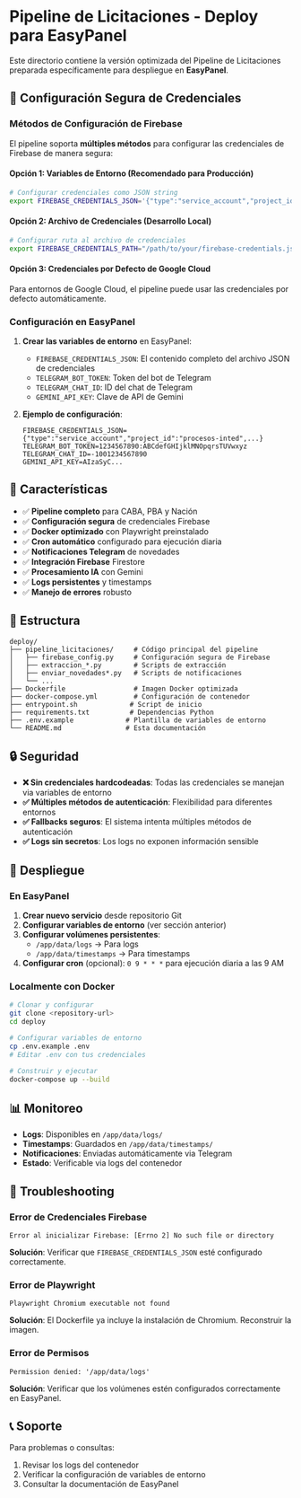 # Pipeline de Licitaciones - Deploy para EasyPanel

Este directorio contiene la versión optimizada del Pipeline de Licitaciones preparada específicamente para despliegue en **EasyPanel**.

## 🔧 Configuración Segura de Credenciales

### Métodos de Configuración de Firebase

El pipeline soporta **múltiples métodos** para configurar las credenciales de Firebase de manera segura:

#### Opción 1: Variables de Entorno (Recomendado para Producción)

```bash
# Configurar credenciales como JSON string
export FIREBASE_CREDENTIALS_JSON='{"type":"service_account","project_id":"your-project-id",...}'
```

#### Opción 2: Archivo de Credenciales (Desarrollo Local)

```bash
# Configurar ruta al archivo de credenciales
export FIREBASE_CREDENTIALS_PATH="/path/to/your/firebase-credentials.json"
```

#### Opción 3: Credenciales por Defecto de Google Cloud

Para entornos de Google Cloud, el pipeline puede usar las credenciales por defecto automáticamente.

### Configuración en EasyPanel

1. **Crear las variables de entorno** en EasyPanel:
   - `FIREBASE_CREDENTIALS_JSON`: El contenido completo del archivo JSON de credenciales
   - `TELEGRAM_BOT_TOKEN`: Token del bot de Telegram
   - `TELEGRAM_CHAT_ID`: ID del chat de Telegram
   - `GEMINI_API_KEY`: Clave de API de Gemini

2. **Ejemplo de configuración**:
   ```
   FIREBASE_CREDENTIALS_JSON={"type":"service_account","project_id":"procesos-inted",...}
   TELEGRAM_BOT_TOKEN=1234567890:ABCdefGHIjklMNOpqrsTUVwxyz
   TELEGRAM_CHAT_ID=-1001234567890
   GEMINI_API_KEY=AIzaSyC...
   ```

## 🚀 Características

- ✅ **Pipeline completo** para CABA, PBA y Nación
- ✅ **Configuración segura** de credenciales Firebase
- ✅ **Docker optimizado** con Playwright preinstalado
- ✅ **Cron automático** configurado para ejecución diaria
- ✅ **Notificaciones Telegram** de novedades
- ✅ **Integración Firebase** Firestore
- ✅ **Procesamiento IA** con Gemini
- ✅ **Logs persistentes** y timestamps
- ✅ **Manejo de errores** robusto

## 📁 Estructura

```
deploy/
├── pipeline_licitaciones/     # Código principal del pipeline
│   ├── firebase_config.py     # Configuración segura de Firebase
│   ├── extraccion_*.py        # Scripts de extracción
│   ├── enviar_novedades*.py   # Scripts de notificaciones
│   └── ...
├── Dockerfile                 # Imagen Docker optimizada
├── docker-compose.yml         # Configuración de contenedor
├── entrypoint.sh             # Script de inicio
├── requirements.txt          # Dependencias Python
├── .env.example             # Plantilla de variables de entorno
└── README.md                # Esta documentación
```

## 🔒 Seguridad

- **❌ Sin credenciales hardcodeadas**: Todas las credenciales se manejan via variables de entorno
- **✅ Múltiples métodos de autenticación**: Flexibilidad para diferentes entornos
- **✅ Fallbacks seguros**: El sistema intenta múltiples métodos de autenticación
- **✅ Logs sin secretos**: Los logs no exponen información sensible

## 🐳 Despliegue

### En EasyPanel

1. **Crear nuevo servicio** desde repositorio Git
2. **Configurar variables de entorno** (ver sección anterior)
3. **Configurar volúmenes persistentes**:
   - `/app/data/logs` → Para logs
   - `/app/data/timestamps` → Para timestamps
4. **Configurar cron** (opcional): `0 9 * * *` para ejecución diaria a las 9 AM

### Localmente con Docker

```bash
# Clonar y configurar
git clone <repository-url>
cd deploy

# Configurar variables de entorno
cp .env.example .env
# Editar .env con tus credenciales

# Construir y ejecutar
docker-compose up --build
```

## 📊 Monitoreo

- **Logs**: Disponibles en `/app/data/logs/`
- **Timestamps**: Guardados en `/app/data/timestamps/`
- **Notificaciones**: Enviadas automáticamente via Telegram
- **Estado**: Verificable via logs del contenedor

## 🔧 Troubleshooting

### Error de Credenciales Firebase

```
Error al inicializar Firebase: [Errno 2] No such file or directory
```

**Solución**: Verificar que `FIREBASE_CREDENTIALS_JSON` esté configurado correctamente.

### Error de Playwright

```
Playwright Chromium executable not found
```

**Solución**: El Dockerfile ya incluye la instalación de Chromium. Reconstruir la imagen.

### Error de Permisos

```
Permission denied: '/app/data/logs'
```

**Solución**: Verificar que los volúmenes estén configurados correctamente en EasyPanel.

## 📞 Soporte

Para problemas o consultas:
1. Revisar los logs del contenedor
2. Verificar la configuración de variables de entorno
3. Consultar la documentación de EasyPanel